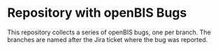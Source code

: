 # Repository with openBIS Bugs

This repository collects a series of openBIS bugs, one per branch.
The branches are named after the Jira ticket where the bug was reported.
